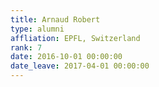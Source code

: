 ```yaml
---
title: Arnaud Robert
type: alumni
affliation: EPFL, Switzerland
rank: 7
date: 2016-10-01 00:00:00
date_leave: 2017-04-01 00:00:00
---
```

